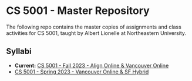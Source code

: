 # CS 5001 - Master Repository 

The following repo contains the master copies of assignments and class activities for CS 5001, taught by Albert Lionelle at Northeastern University.

## Syllabi 

* **Current:** [CS 5001 - Fall 2023 - Align Online & Vancouver Online](Fall23.md)
* [CS 5001 - Spring 2023 - Vancouver Online & SF Hybrid](Spring23.md)
